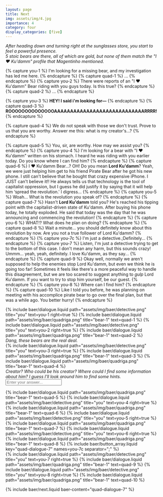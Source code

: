 ```yaml
---
layout: page
title: Next
img: assets/img/4.jpg
importance: 4
category: four
display_categories: [five]
---
```


<i>After heading down and turning right at the sunglasses store, you start to feel a powerful presence.</i>
<br>
<i>5 stoic bears are there, all of which are gold, but none of them match the "I &#x2764;&#xfe0f; Ku'damm" profile that Magentinho mentioned.</i>

{% capture you-1 %}
  I'm looking for a missing bear, and my investigation has led me here.
{% endcapture %}
{% capture quad-1 %}
  ...
{% endcapture %}
{% capture you-2 %}
  There were reports of an "I &#x2764;&#xfe0f; Ku'damm" Bear riding with you guys today. Is this true?
{% endcapture %}
{% capture quad-2 %}
  ...
{% endcapture %}

{% capture you-3 %}
  <b>HEY! I said i'm looking for—</b>
{% endcapture %}
{% capture quad-3 %}
  <b>ROOOOOOOOOOOOOOAAAAAAAAAAAAAAAAAAAAAAAAAAAARRRR!</b>
{% endcapture %}
<!-- TODO: resolve what we're having them find -->
{% capture quad-4 %}
  We do not speak with those we don't trust. Prove to us that you are worthy. Answer me this: what is my creator's…?
{% endcapture %}

{% capture quad-5 %}
  You, sir, are worthy. How may we assist you?
{% endcapture %}
{% capture you-4 %}
  I'm looking for a bear with "I &#x2764;&#xfe0f; Ku'damm" written on his stomach. I heard he was riding with you earlier today. Do you know where I can find him?
{% endcapture %}
{% capture quad-6 %}
  I &#x2764;&#xfe0f; Ku'damm Bear…? OH! Do you mean <b>Lord Ku'damm</b>? Yeah, we were just helping him get to his friend Pirate Bear after he got his new phone. I still can't believe that he bought that crazy expensive iPhone. I JUST can't believe it!! He always tells us that technology is the tool of capitalist oppression, but I guess he did justify it by saying that it will help him ‘spread the revolution.' I digress...
{% endcapture %}
{% capture you-5 %}
  Woah… What is the revolution you speak of?
{% endcapture %}
{% capture quad-7 %}
  Hasn't <b>Lord Ku'damm</b> told you? He's reached his tipping point with the capitalist-driven state of Ku'damm. After buying his phone today, he totally exploded. He said that today was the day that he was announcing and commencing the revolution!
{% endcapture %}
{% capture you-6 %}
  WHAT!? What does he plan on doing?
{% endcapture %}
{% capture quad-8 %}
  Wait a minute… you should definitely know about this revolution by now. Are you not a true follower of Lord Ku'damm?
{% endcapture %}
{% capture you-7c %}
  I'm just a detective.;Definitely...
{% endcapture %}
{% capture you-7 %}
  <span baer-content="quad-dialogue-7" baer-option="0">Listen, I'm just a detective trying to get to the bottom of this case. I don't mean any harm, but this sounds crazy! </span>
<span baer-content="quad-dialogue-7" baer-option="1">Ummm... yeah, yeah, definitely. I love Ku'damm, as they say...</span>
{% endcapture %}
{% capture quad-9 %}
  Okay well, normally we aren't supposed to help the enemies stop Lord Ku'damm, but even we think he is going too far! Sometimes it feels like there's a more peaceful way to handle this disagreement, but we are too scared to suggest anything to *gulp* Lord Ku'damm. If you want to try to stop him yourself, be our guest.
{% endcapture %}
{% capture you-8 %}
  Where can I find him?
{% endcapture %}
{% capture quad-10 %}
  Like I told you before, he was planning on meeting with his accomplice pirate bear to go over the final plan, but that was a while ago. You better hurry!
{% endcapture %}

<div class="baer-dialogue-group">
  {% include baer/dialogue.liquid path="assets/img/baer/detective.png" title="you" text=you-1 right=true %}
  {% include baer/dialogue.liquid path="assets/img/baer/quadriga.png" title="bear-1" text=quad-1 %}
  {% include baer/dialogue.liquid path="assets/img/baer/detective.png" title="you" text=you-2 right=true %}
  {% include baer/dialogue.liquid path="assets/img/baer/quadriga.png" title="bear-1" text=quad-2 %}
</div>

<div class="d-flex flex-row justify-content-sm-center">
  <i>Dang, these bears are the real deal.</i>
</div>

<div class="baer-dialogue-group">
  {% include baer/dialogue.liquid path="assets/img/baer/detective.png" title="you" text=you-3 right=true %}
  {% include baer/dialogue.liquid path="assets/img/baer/quadriga.png" title="bear-1" text=quad-3 %}
  {% include baer/dialogue.liquid path="assets/img/baer/quadriga.png" title="bear-1" text=quad-4 %}
</div>

<div class="d-flex flex-column align-items-center" style="gap: 5px">
  <i>Creator? Who could be his creator? Where could I find some information about him? I guess I'll look around him to find some hints.</i>
  <form baer-key="quadriga-riddle">
      <input placeholder="Enter your answer...">
  </form>
</div>

<div class="baer-dialogue-group" baer-content="quadriga-riddle">
  {% include baer/dialogue.liquid path="assets/img/baer/quadriga.png" title="bear-1" text=quad-5 %}
  {% include baer/dialogue.liquid path="assets/img/baer/detective.png" title="you" text=you-4 right=true %}
  {% include baer/dialogue.liquid path="assets/img/baer/quadriga.png" title="bear-1" text=quad-6 %}
  {% include baer/dialogue.liquid path="assets/img/baer/detective.png" title="you" text=you-5 right=true %}
  {% include baer/dialogue.liquid path="assets/img/baer/quadriga.png" title="bear-1" text=quad-7 %}
  {% include baer/dialogue.liquid path="assets/img/baer/detective.png" title="you" text=you-6 right=true %}
  {% include baer/dialogue.liquid path="assets/img/baer/quadriga.png" title="bear-1" text=quad-8 %}
  {% include baer/button_array.liquid key="quad-dialogue-7" names=you-7c separator=";" %}
  <div baer-content="quad-dialogue-7">
    {% include baer/dialogue.liquid path="assets/img/baer/detective.png" title="you" text=you-7 right=true %}
    {% include baer/dialogue.liquid path="assets/img/baer/quadriga.png" title="bear-1" text=quad-9 %}
    {% include baer/dialogue.liquid path="assets/img/baer/detective.png" title="you" text=you-8 right=true %}
    {% include baer/dialogue.liquid path="assets/img/baer/quadriga.png" title="bear-1" text=quad-10 %}
  </div>
</div>

{% include baer/next.liquid baer-content="quad-dialogue-7" %}
